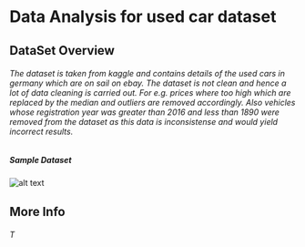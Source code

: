 # Data Analysis for used car dataset
## DataSet Overview
###### The dataset is taken from kaggle and contains details of the used cars in germany which are on sail on ebay. The dataset is not clean and hence a lot of data cleaning is carried out. For e.g. prices where too high which are replaced by the median and outliers are removed accordingly. Also vehicles whose registration year was greater than 2016 and less than 1890 were removed from the dataset as this data is inconsistense and would yield incorrect results.
##### Sample Dataset
![alt text](https://github.com/ajaymache/DataAnalysisUsingPython/blob/master/DAUP-Project/DataPreparation/Plots/Screen%20Shot%202016-12-10%20at%2012.04.52%20PM.png "Logo Title Text 1")
## More Info
###### T
